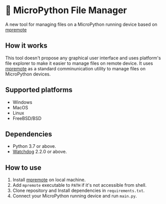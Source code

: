# 📂 MicroPython File Manager
A new tool for managing files on a MicroPython running device based on [mpremote](https://pypi.org/project/mpremote)

## How it works
This tool doesn't propose any graphical user interface and uses platform's file explorer to make it easier to manage files on remote device.
It uses [mpremote](https://pypi.org/project/mpremote) as a standard comminunication utility to manage files on MicroPython devices.

## Supported platforms
- Windows
- MacOS
- Linux
- FreeBSD/BSD

## Dependencies
- Python 3.7 or above.
- [Watchdog](https://pypi.org/project/watchdog/) 2.2.0 or above.

## How to use
1. Install [mpremote](https://pypi.org/project/mpremote) on local machine.
2. Add `mpremote` executable to `PATH` if it's not accessible from shell.
3. Clone repository and Install dependencies in `requirements.txt`.
4. Connect your MicroPython running device and run `main.py`.
